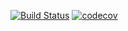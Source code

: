 [![Build Status](https://travis-ci.org/open-synergy/opnsynid-l10n-indonesia-report.svg?branch=8.0)](https://travis-ci.org/open-synergy/opnsynid-l10n-indonesia-report)
[![codecov](https://codecov.io/gh/open-synergy/opnsynid-l10n-indonesia-report/branch/8.0/graph/badge.svg)](https://codecov.io/gh/open-synergy/opnsynid-l10n-indonesia-report)

